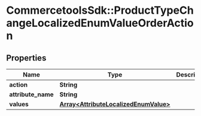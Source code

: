 # CommercetoolsSdk::ProductTypeChangeLocalizedEnumValueOrderAction

## Properties
Name | Type | Description | Notes
------------ | ------------- | ------------- | -------------
**action** | **String** |  | [optional] 
**attribute_name** | **String** |  | [optional] 
**values** | [**Array&lt;AttributeLocalizedEnumValue&gt;**](AttributeLocalizedEnumValue.md) |  | [optional] 

